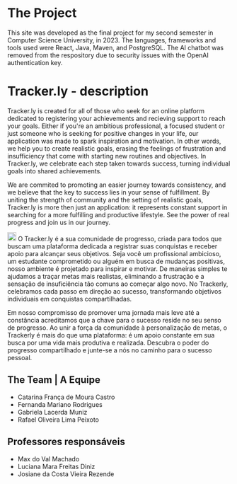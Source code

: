 # The Project

This site was developed as the final project for my second semester in Computer Science University, in 2023. The languages, frameworks and tools used were React, Java, Maven, and PostgreSQL. The AI chatbot was removed from the respository due to security issues with the OpenAI authentication key.

# Tracker.ly - description

Tracker.ly is created for all of those who seek for an online platform dedicated to registering your achievements and recieving support to reach your goals. Either if you're an ambitious professional, a focused student or just someone who is seeking for positive changes in your life, our application was made to spark inspiration and motivation. In other words, we help you to create realistic goals, erasing the feelings of frustration and insufficiency that come with starting new routines and objectives. In Tracker.ly, we celebrate each step taken towards success, turning individual goals into shared achievements.

We are commited to promoting an easier journey towards consistency, and we believe that the key to success lies in your sense of fulfillment. By uniting the strength of community and the setting of realistic goals, Tracker.ly is more then just an application: it represents constant support in searching for a more fulfilling and productive lifestyle. See the power of real progress and join us in our journey.

<img src="https://i.imgur.com/iaD74Rp.png" width="20" height="20" >
O Tracker.ly é a sua comunidade de progresso, criada para todos que buscam uma plataforma dedicada a registrar suas conquistas e receber apoio para alcançar seus objetivos. Seja você um profissional ambicioso, um estudante comprometido ou alguém em busca de mudanças positivas, nosso ambiente é projetado para inspirar e motivar. De maneiras simples te ajudamos a traçar metas mais realistas, eliminando a frustração e a sensação de insuficiência tão comuns ao começar algo novo. No Trackerly, celebramos cada passo em direção ao sucesso, transformando objetivos individuais em conquistas compartilhadas.

Em nosso compromisso de promover uma jornada mais leve até a constância acreditamos que a chave para o sucesso reside no seu senso de progresso. Ao unir a força da comunidade à personalização de metas, o Trackerly é mais do que uma plataforma: é um apoio constante em sua busca por uma vida mais produtiva e realizada. Descubra o poder do progresso compartilhado e junte-se a nós no caminho para o sucesso pessoal.

## The Team | A Equipe

* Catarina França de Moura Castro
* Fernanda Mariano Rodrigues
* Gabriela Lacerda Muniz
* Rafael Oliveira Lima Peixoto

## Professores responsáveis

* Max do Val Machado
* Luciana Mara Freitas Diniz
* Josiane da Costa Vieira Rezende